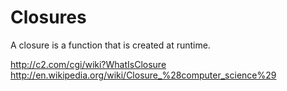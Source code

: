 # Closures

A closure is a function that is created at runtime.





http://c2.com/cgi/wiki?WhatIsClosure
http://en.wikipedia.org/wiki/Closure_%28computer_science%29